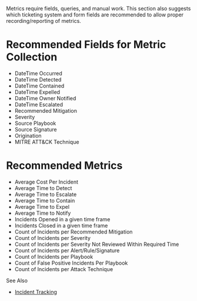 Metrics require fields, queries, and manual work. This section also suggests which ticketing system and form fields are recommended to allow proper recording/reporting of metrics.

# Recommended Fields for Metric Collection
- DateTime Occurred
- DateTime Detected
- DateTime Contained
- DateTime Expelled
- DateTime Owner Notified
- DateTime Escalated
- Recommended Mitigation
- Severity
- Source Playbook
- Source Signature
- Origination
- MITRE ATT&CK Technique

# Recommended Metrics
- Average Cost Per Incident
- Average Time to Detect
- Average Time to Escalate
- Average Time to Contain
- Average Time to Expel
- Average Time to Notify
- Incidents Opened in a given time frame
- Incidents Closed in a given time frame
- Count of Incidents per Recommended Mitigation
- Count of Incidents per Severity
- Count of Incidents per Severity Not Reviewed Within Required Time
- Count of Incidents per Alert/Rule/Signature
- Count of Incidents per Playbook
- Count of False Positive Incidents Per Playbook
- Count of Incidents per Attack Technique


See Also
- [Incident Tracking](/incident-tracking.md)